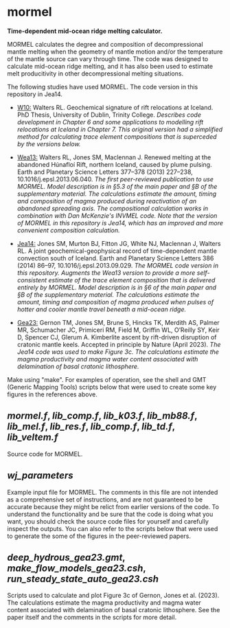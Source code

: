 # mormel
**Time-dependent mid-ocean ridge melting calculator.**

MORMEL calculates the degree and composition of decompressional mantle melting when the geometry of mantle motion and/or the temperature of the mantle source can vary through time.  The code was designed to calculate mid-ocean ridge melting, and it has also been used to estimate melt producitivity in other decompressional melting situations.

The following studies have used MORMEL.  The code version in this repository in Jea14.

- [W10:](http://www.tara.tcd.ie/handle/2262/78244)  Walters RL.  Geochemical signature of rift relocations at Iceland.  PhD Thesis, University of Dublin, Trinity College.  *Describes code development in Chapter 6 and some applications to modelling rift relocations at Iceland in Chapter 7.  This original version had a simplified method for calculating trace element compositions that is superceded by the versions below.*

- [Wea13:](http://doi.org/10.1016/j.epsl.2013.06.040)  Walters RL, Jones SM, Maclennan J.  Renewed melting at the abandoned Húnafloí Rift, northern Iceland, caused by plume pulsing.  Earth and Planetary Science Letters 377–378 (2013) 227–238, 10.1016/j.epsl.2013.06.040.  *The first peer-reviewed publication to use MORMEL.  Model description is in §5.3 of the main paper and §B of the supplementary material.  The calculations estimate the amount, timing and composition of magma produced during reactivation of an abandoned spreading axis.  The compositional calculation works in combination with Dan McKenzie's INVMEL code.  Note that the version of MORMEL in this repository is Jea14, which has an improved and more convenient composition calculation.*  

- [Jea14:](http://doi.org/10.1016/j.epsl.2013.09.029) Jones SM, Murton BJ, Fitton JG, White NJ, Maclennan J, Walters RL.  A joint geochemical-geophysical record of time-dependent mantle convection south of Iceland.  Earth and Planetary Science Letters 386 (2014) 86–97, 10.1016/j.epsl.2013.09.029.  *The MORMEL code version in this repository.  Augments the Wea13 version to provide a more self-consistent estimate of the trace element composition that is delivered entirely by MORMEL.  Model description is in §6 of the main paper and §B of the supplementary material.  The calculations estimate the amount, timing and composition of magma produced when pulses of hotter and cooler mantle travel beneath a mid-ocean ridge.*  

- [Gea23:](http://doi.org/10.21203/rs.3.rs-986686/v1)  Gernon TM, Jones SM, Brune S, Hincks TK, Merdith AS, Palmer MR, Schumacher JC, Primiceri RM, Field M, Griffin WL, O’Reilly SY, Keir D, Spencer CJ, Glerum A.  Kimberlite ascent by rift-driven disruption of cratonic mantle keels.  Accepted in principle  by Nature (April 2023).  *The Jea14 code was used to make Figure 3c.  The calculations estimate the magma productivity and magma water content associated with delamination of basal cratonic lithosphere.*

 

Make using "make". For examples of operation, see the shell and GMT (Generic Mapping Tools) scripts below that were used to create some key figures in the references above.  

## *mormel.f*, *lib_comp.f*, *lib_k03.f*, *lib_mb88.f*, *lib_mel.f*, *lib_res.f*, *lib_comp.f*, *lib_td.f*, *lib_veltem.f*

Source code for MORMEL.

## *wj_parameters*

Example input file for MORMEL.  The comments in this file are not intended as a comprehensive set of instructions, and are not guaranteed to be accurate because they might be relict from earlier versions of the code.  To understand the functionality and be sure that the code is doing what you want, you should check the source code files for yourself and carefully inspect the outputs.  You can also refer to the scripts below that were used to generate the some of the figures in the peer-reviewed papers.

## *deep_hydrous_gea23.gmt*, *make_flow_models_gea23.csh*, *run_steady_state_auto_gea23.csh*

Scripts used to calculate and plot Figure 3c of Gernon, Jones et al. (2023).  The calculations estimate the magma productivity and magma water content associated with delamination of basal cratonic lithosphere.  See the paper itself and the comments in the scripts for more detail.  


